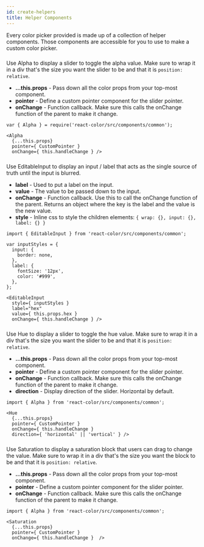 ```yaml
---
id: create-helpers
title: Helper Components
---
```

Every color picker provided is made up of a collection of helper components. Those components are accessible for you to use to make a custom color picker.

### <Alpha />
Use Alpha to display a slider to toggle the alpha value. Make sure to wrap it in a div that's the size you want the slider to be and that it is `position: relative`.

* **...this.props** - Pass down all the color props from your top-most component.
* **pointer** - Define a custom pointer component for the slider pointer.
* **onChange** - Function callback. Make sure this calls the onChange function of the parent to make it change.
```
var { Alpha } = require('react-color/src/components/common');

<Alpha
  {...this.props}
  pointer={ CustomPointer }
  onChange={ this.handleChange } />
```


### <EditableInput />
Use EditableInput to display an input / label that acts as the single source of truth until the input is blurred.  

* **label** - Used to put a label on the input.
* **value** - The value to be passed down to the input.
* **onChange** - Function callback. Use this to call the onChange function of the parent. Returns an object where the key is the label and the value is the new value.
* **style** - Inline css to style the children elements: `{ wrap: {}, input: {}, label: {} }`

```
import { EditableInput } from 'react-color/src/components/common';

var inputStyles = {
  input: {
    border: none,
  },
  label: {
    fontSize: '12px',
    color: '#999',
  },
};

<EditableInput
  style={ inputStyles }
  label="hex"
  value={ this.props.hex }
  onChange={ this.handleChange } />
```

### <Hue />
Use Hue to display a slider to toggle the hue value. Make sure to wrap it in a div that's the size you want the slider to be and that it is `position: relative`.

* **...this.props** - Pass down all the color props from your top-most component.
* **pointer** - Define a custom pointer component for the slider pointer.
* **onChange** - Function callback. Make sure this calls the onChange function of the parent to make it change.
* **direction** - Display direction of the slider. Horizontal by default.
```
import { Alpha } from 'react-color/src/components/common';

<Hue
  {...this.props}
  pointer={ CustomPointer }
  onChange={ this.handleChange }
  direction={ 'horizontal' || 'vertical' } />
```

### <Saturation />
Use Saturation to display a saturation block that users can drag to change the value. Make sure to wrap it in a div that's the size you want the block to be and that it is `position: relative`.

* **...this.props** - Pass down all the color props from your top-most component.
* **pointer** - Define a custom pointer component for the slider pointer.
* **onChange** - Function callback. Make sure this calls the onChange function of the parent to make it change.
```
import { Alpha } from 'react-color/src/components/common';

<Saturation
  {...this.props}
  pointer={ CustomPointer }
  onChange={ this.handleChange }  />
```
